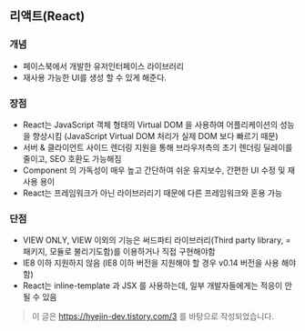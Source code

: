 ## 리액트(React)
### 개념
* 페이스북에서 개발한 유저인터페이스 라이브러리
* 재사용 가능한 UI를 생성 할 수 있게 해준다.

### 장점
* React는 JavaScript 객체 형태의 Virtual DOM 을 사용하여 어플리케이션의 성능을 향상시킴 (JavaScript Virtual DOM 처리가 실제 DOM 보다 빠르기 때문)
* 서버 & 클라이언트 사이드 렌더링 지원을 통해 브라우저측의 초기 렌더링 딜레이를 줄이고, SEO 호환도 가능해짐
* Component 의 가독성이 매우 높고 간단하여 쉬운 유지보수, 간편한 UI 수정 및 재사용 용이
* React는 프레임워크가 아닌 라이브러리기 때문에 다른 프레임워크와 혼용 가능

### 단점
* VIEW ONLY, VIEW 이외의 기능은 써드파티 라이브러리(Third party library, =패키지, 모듈로 불리기도함)를 이용하거나 직접 구현해야함
* IE8 이하 지원하지 않음 (IE8 이하 버전을 지원해야 할 경우 v0.14 버전을 사용 해야함)
* React는 inline-template 과 JSX 를 사용하는데, 일부 개발자들에게는 적응이 안 될 수 있음

> 이 글은 https://hyejin-dev.tistory.com/3 를 바탕으로 작성되었습니다.
